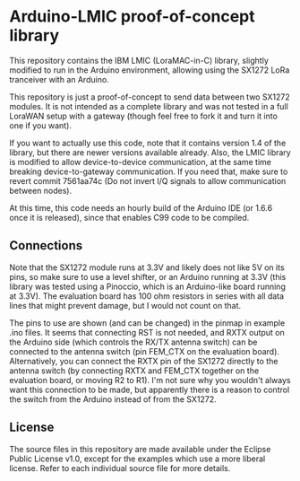 Arduino-LMIC proof-of-concept library
=====================================
This repository contains the IBM LMIC (LoraMAC-in-C) library, slightly
modified to run in the Arduino environment, allowing using the SX1272
LoRa tranceiver with an Arduino.

This repository is just a proof-of-concept to send data between two
SX1272 modules. It is not intended as a complete library and was not
tested in a full LoraWAN setup with a gateway (though feel free to fork
it and turn it into one if you want).

If you want to actually use this code, note that it contains version 1.4
of the library, but there are newer versions available already. Also,
the LMIC library is modified to allow device-to-device communication,
at the same time breaking device-to-gateway communication. If you need
that, make sure to revert commit 7561aa74c (Do not invert I/Q signals to
allow communication between nodes).

At this time, this code needs an hourly build of the Arduino IDE (or
1.6.6 once it is released), since that enables C99 code to be compiled.

Connections
-----------
Note that the SX1272 module runs at 3.3V and likely does not like 5V on
its pins, so make sure to use a level shifter, or an Arduino running at
3.3V (this library was tested using a Pinoccio, which is an Arduino-like
board running at 3.3V). The evaluation board has 100 ohm resistors in
series with all data lines that might prevent damage, but I would not
count on that.

The pins to use are shown (and can be changed) in the pinmap in example
.ino files. It seems that connecting RST is not needed, and RXTX output on the
Arduino side (which controls the RX/TX antenna switch) can be connected
to the antenna switch (pin FEM\_CTX on the evaluation board).
Alternatively, you can connect the RXTX pin of the SX1272 directly to
the antenna switch (by connecting RXTX and FEM\_CTX together on the
evaluation board, or moving R2 to R1). I'm not sure why you wouldn't
always want this connection to be made, but apparently there is a reason
to control the switch from the Arduino instead of from the SX1272.

License
-------
The source files in this repository are made available under the Eclipse
Public License v1.0, except for the examples which use a more liberal
license. Refer to each individual source file for more details.

